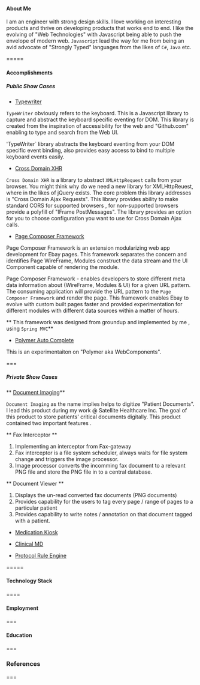 
#### About Me
 I am an engineer with strong design skills.  I love working on interesting products and thrive on developing products that works end to end.  I like the evolving of "Web Technologies" with Javascript being able to push the envelope of modern web.  ```Javascript``` lead the way for me from being an avid advocate of "Strongly Typed" languages from the likes of `C#`, `Java` etc. 

=====

#### Accomplishments

##### Public Show Cases

* [Typewriter](https://github.com/RameshRM/typewriter)  

`TypeWriter` obviously refers to the keyboard.  This is a Javascript library to capture and abstract the keyboard specific eventing for DOM. This library is created from the inspiration of accessibility for the web and "Github.com" enabling to type and search from the Web UI.  

'TypeWriter` library abstracts the keyboard eventing from your DOM specific event binding, also provides easy access to bind to multiple keyboard events easily.

* [Cross Domain XHR](https://github.com/ebay/crossdomain-xhr)

`Cross Domain XHR` is a library to abstract `XMLHttpRequest` calls from your browser.  You might think why do we need a new library for XMLHttpReuest, where in the likes of jQuery exists.  The core problem this library addresses is "Cross Domain Ajax Requests".  This library provides ability to make standard CORS for supported browsers , for non-supported browsers provide a polyfill of "IFrame PostMessages". The library provides an option for you to choose configuration you want to use for Cross Domain Ajax calls.

* [Page Composer Framework](http://www.ebay.co.uk/vrt/fashion) 

Page Composer Framework is an extension modularizing web app development for Ebay pages.  This framework separates the concern and identifies Page WireFrame, Modules construct the data stream and the UI Component capable of rendering the module.  

Page Composer Framework - enables developers to store different meta data information about (WireFrame, Modules & UI) for a given URL pattern.  The consuming application will provide the URL pattern to the `Page Composer Framework` and render the page. This framework enables Ebay to evolve with custom built pages faster and provided experimentation for different modules with different data sources within a matter of hours.

** This framework was designed from groundup and implemented by me , using `Spring MVC`**


* [Polymer Auto Complete](https://github.com/RameshRM/polymer-autocomplete)

This is an experimentaiton on "Polymer aka WebComponents". 

===

##### Private Show Cases

** [Document Imaging](#)**

``` Document Imaging ``` as the name implies helps to digitize "Patient Documents".  I lead this product during my work @ Satellite Healthcare Inc.  The goal of this product to store patients' critical documents digitally.  This product contained two important features .


** Fax Interceptor **

 1. Implementing an interceptor from Fax-gateway 
 2. Fax interceptor is a file system scheduler, always waits for file system change and triggers the image processor.
 3. Image processor converts the incomming fax document to a relevant PNG file and store the PNG file in to a central database.
 
** Document Viewer **
 1. Displays the un-read converted fax documents (PNG documents)
 2. Provides capability for the users to tag every page / range of pages to a particular patient
 3. Provides capability to write notes / annotation on that document tagged with a patient.
 

* [Medication Kiosk](#)

* [Clinical MD](https://secure1.spinmd.org/m)

* [Protocol Rule Engine](#)


 
=====

#### Technology Stack
====

#### Employment

===


#### Education

===

### References

===




